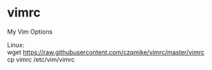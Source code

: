 # vimrc
My Vim Options

Linux:<br/>
wget https://raw.githubusercontent.com/czqmike/vimrc/master/vimrc<br/>
cp vimrc /etc/vim/vimrc
